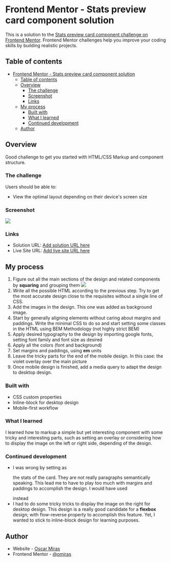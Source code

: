 # Frontend Mentor - Stats preview card component solution

This is a solution to the [Stats preview card component challenge on Frontend Mentor](https://www.frontendmentor.io/challenges/stats-preview-card-component-8JqbgoU62). Frontend Mentor challenges help you improve your coding skills by building realistic projects. 

## Table of contents

- [Frontend Mentor - Stats preview card component solution](#frontend-mentor---stats-preview-card-component-solution)
  - [Table of contents](#table-of-contents)
  - [Overview](#overview)
    - [The challenge](#the-challenge)
    - [Screenshot](#screenshot)
    - [Links](#links)
  - [My process](#my-process)
    - [Built with](#built-with)
    - [What I learned](#what-i-learned)
    - [Continued development](#continued-development)
  - [Author](#author)

## Overview

Good challenge to get you started with HTML/CSS Markup and component structure. 

### The challenge

Users should be able to:

- View the optimal layout depending on their device's screen size

### Screenshot

![](https://oscarm.tinytake.com/tt/NTM5MDQ4NF8xNjg1NzQ1Mg)


### Links

- Solution URL: [Add solution URL here](https://your-solution-url.com)
- Live Site URL: [Add live site URL here](https://your-live-site-url.com)

## My process

1. Figure out all the main sections of the design and related components by __squaring__ and grouping them ![](https://oscarm.tinytake.com/tt/NTM5MDQzNF8xNjg1NzI5NQ)
2. Write all the possible HTML according to the previous step. Try to get the most accurate design close to the requisites without a single line of CSS.
3. Add the images in the design. This one was added as background image.
4. Start by generally aligning elements without caring about margins and paddings. Write the minimal CSS to do so and start setting some classes in the HTML using BEM Methodology (not highly strict BEM)
5. Apply desired typography to the design by importing google fonts,  setting font family and font size as desired
6. Apply all the colors (font and background)
7. Set margins and paddings, using __em__ units
8. Leave the tricky parts for the end of the mobile design. In this case: the violet overlay over the main picture
9. Once mobile design is finished, add a media query to adapt the design to desktop design.

### Built with

- CSS custom properties
- Inline-block for desktop design
- Mobile-first workflow


### What I learned

I learned how to markup a simple but yet interesting component with some tricky and interesting parts, such as setting an overlay or considering how to display the image on the left or right side, depending of the design.

### Continued development

* I was wrong by setting as <p> the stats of the card. They are not really paragraphs semantically speaking. This lead me to have to play too much with margins and paddings to accomplish the design. I would have used <div> instead
* I had to do some tricky tricks to display the image on the right for desktop design. This design is a really good candidate for a __flexbox__ design; with flow-reverse property to accomplish this feature. Yet, I wanted to stick to inline-block design for learning purposes.


## Author

- Website - [Oscar Miras](https://omiras.github.io/)
- Frontend Mentor - [@omiras](https://www.frontendmentor.io/profile/omiras)
